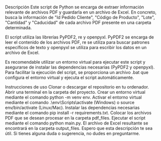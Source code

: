 Descripción
Este script de Python se encarga de extraer información relevante de archivos PDF y guardarla en un archivo de Excel. En concreto, busca la información de "Id Pedido Cliente", "Código de Producto", "Lote", "Cantidad" y "Caducidad" de cada archivo PDF presente en una carpeta determinada.

El script utiliza las librerías PyPDF2, re y openpyxl. PyPDF2 se encarga de leer el contenido de los archivos PDF, re se utiliza para buscar patrones específicos de texto y openpyxl se utiliza para escribir los datos en un archivo de Excel.

Es recomendable utilizar un entorno virtual para ejecutar este script y asegurarse de instalar las dependencias necesarias (PyPDF2 y openpyxl). Para facilitar la ejecución del script, se proporciona un archivo .bat que configura el entorno virtual y ejecuta el script automáticamente.

Instrucciones de uso
Clonar o descargar el repositorio en tu ordenador.
Abrir una terminal en la carpeta del proyecto.
Crear un entorno virtual mediante el comando python -m venv env.
Activar el entorno virtual mediante el comando .\env\Scripts\activate (Windows) o source env/bin/activate (Linux/Mac).
Instalar las dependencias necesarias mediante el comando pip install -r requirements.txt.
Colocar los archivos PDF que se desean procesar en la carpeta pdf_files.
Ejecutar el script mediante el comando python main.py.
El archivo de Excel resultante se encontrará en la carpeta output_files.
Espero que esta descripción te sea útil. Si tienes alguna duda o sugerencia, no dudes en preguntarme.